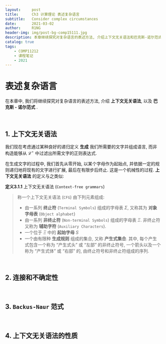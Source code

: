 ```yaml
---
layout:     post
title:      Ch3 计算理论 表述复杂语言
subtitle:   Consider complex circumstances
date:       2021-03-02
author:     R1NG
header-img: img/post-bg-comp15111.jpg
description: 本章继续探究对复杂语言的表述方法, 介绍上下文无关语法和巴克斯-诺尔范式. 
catalog: true
tags:
    - COMP11212
    - 课程笔记
    - 2021
---
```


# 表述复杂语言

在本章中, 我们将继续探究对复杂语言的表述方法, 介绍 **上下文无关语法**, 以及 **巴克斯 - 诺尔范式** . 

<br>

## 1. 上下文无关语法
我们现在考虑通过某种良好的递归定义 **生成** 我们所需要的文字并组成语言, 而非构造能够从 $\mathscr{L}^{\star}$ 中过滤出所需文字的正则表达式. 

在生成文字的过程中, 我们首先从零开始, 以某个字母作为起始点, 并依据一定的规则递归地将现有的文字进行扩展, 最后在有限步后终止. 这是一个机械性的过程. **上下文无关语法** 的定义与之类似: 

**定义3.1.1** 上下文无关语法 (`Context-free grammars`)
>称一个上下文无关语法 (`CFG`) 由下列元素组成:
> * 由一系列 **终止符** (`Terminal Symbols`) 组成的字母表 $\Sigma$, 又称其为 **对象字母表** (`Object alphabet`)
> * 由一系列 **非终止符** (`Non-terminal Symbols`) 组成的字母表 $\Xi$. 非终止符又称为 **辅助字符** (`Auxiliary Characters`). 
> * 一个位于 $\Xi$ 中的 **起始字母** $S$
> * 一个由有限种 **生成规则** 组成的集合, 又称 **产生式集合**. 其中, 每个产生式包含一个称为 “产生式头” 或 “左部” 的非终止符号, 一个箭头以及一个称为 “产生式体” 或 “右部” 的, 由终止符号和非终止符组成的序列.

<br>



## 2. 连接和不确定性


<br>

## 3. `Backus-Naur` 范式


<br>

## 4. 上下文无关语法的性质
